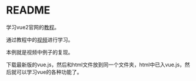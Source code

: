 # README
学习vue2官网的[教程](https://cn.vuejs.org/v2/guide/)。

通过教程中的[视频](https://learning.dcloud.io/#/?vid=0)进行学习。

本例就是视频中例子的复现。

下载最新版的vue.js，然后和html文件放到同一个文件夹，html中已入vue.js，然后就可以学习vue的各种功能了。
